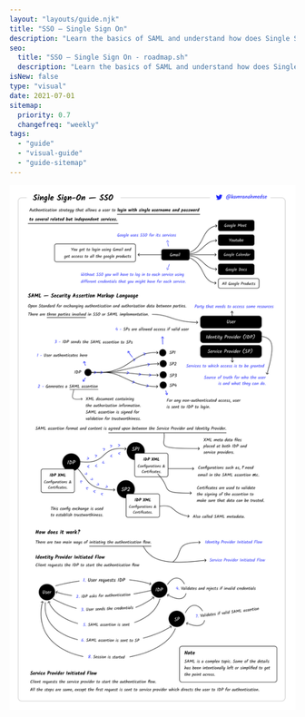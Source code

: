 ```yaml
---
layout: "layouts/guide.njk"
title: "SSO — Single Sign On"
description: "Learn the basics of SAML and understand how does Single Sign On work."
seo:
  title: "SSO — Single Sign On - roadmap.sh"
  description: "Learn the basics of SAML and understand how does Single Sign On work."
isNew: false
type: "visual"
date: 2021-07-01
sitemap:
  priority: 0.7
  changefreq: "weekly"
tags:
  - "guide"
  - "visual-guide"
  - "guide-sitemap"
---
```


[![](/assets/guides/sso.png)](/assets/guides/sso.png)

